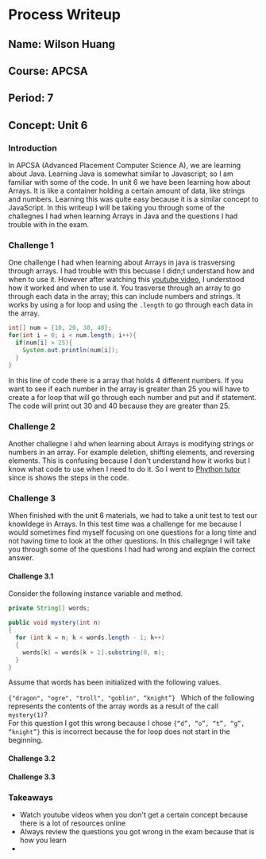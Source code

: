 # Process Writeup

## Name: Wilson Huang
## Course: APCSA
## Period: 7
## Concept: Unit 6

### Introduction
In APCSA (Advanced Placement Computer Science A), we are learning about Java. Learning Java is somewhat similar to Javascript; so I am familiar with some of the code. In unit 6 we have been learning how about Arrays. It is like a container holding a certain amount of data, like strings and numbers. Learning this was quite easy because it is a similar concept to JavaScript. In this writeup I will be taking you through some of the challegnes I had when learning Arrays in Java and the questions I had trouble with in the exam. 

### Challenge 1
One challenge I had when learning about Arrays in java is trasversing through arrays. I had trouble with this becuase I didn;t understand how and when to use it. However after watching this [youtube video](https://www.youtube.com/watch?v=A31qPGH43Gw), I understood how it worked and when to use it. You trasverse through an array to go through each data in the array; this can include numbers and strings. It works by using a for loop and using the `.length` to go through each data in the array.
```Java
int[] num = {10, 20, 30, 40};
for(int i = 0; i < num.length; i++){
  if(num[i] > 25){
    System.out.println(num[i]);
  }
}
```
In this line of code there is a array that holds 4 different numbers. If you want to see if each number in the array is greater than 25 you will have to create a for loop that will go through each number and put and if statement. The code will print out 30 and 40 because they are greater than 25. 

### Challenge 2
Another challegne I ahd when learning about Arrays is modifying strings or numbers in an array. For example deletion, shifting elements, and reversing elements. This is confusing because I don't understand how it works but I know what code to use when I need to do it. So I went to [Phython tutor](https://pythontutor.com/visualize.html#mode=edit) since is shows the steps in the code. 



### Challenge 3
When finished with the unit 6 materials, we had to take a unit test to test our knowldege in Arrays. In this test time was a challenge for me because I would sometimes find myself focusing on one questions for a long time and not having time to look at the other questions. In this challegnge I will take you through some of the questions I had had wrong and explain the correct answer. 

#### Challenge 3.1
Consider the following instance variable and method.
```Java
private String[] words;

public void mystery(int n)
{
  for (int k = n; k < words.length - 1; k++)
  {
    words[k] = words[k + 1].substring(0, n);
  }
}
```
Assume that words has been initialized with the following values.

`{"dragon", "ogre", "troll", "goblin", “knight”} `
Which of the following represents the contents of the array words as a result of the call `mystery(1)`?
<br>For this question I got this wrong because I chose `{“d”, “o”, “t”, “g”, “knight”}` this is incorrect because the for loop does not start in the beginning.</br>

#### Challenge 3.2

#### Challenge 3.3



### Takeaways 
* Watch youtube videos when you don't get a certain concept because there is a lot of resources online
* Always review the questions you got wrong in the exam because that is how you learn
* 






